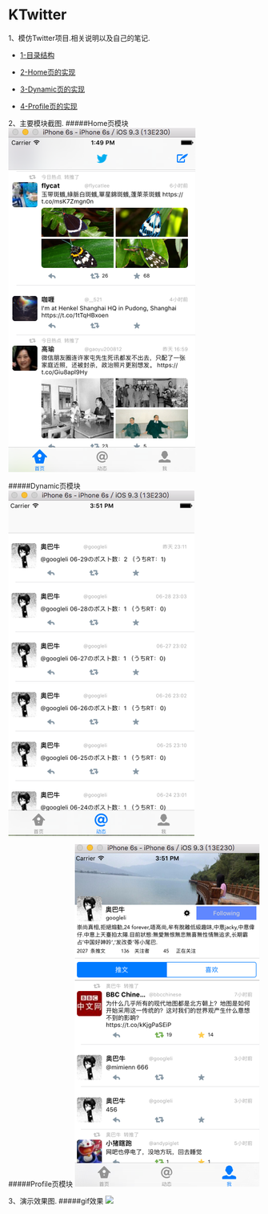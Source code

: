 # KTwitter

1、模仿Twitter项目.相关说明以及自己的笔记.

- [1-目录结构](https://github.com/kasfori/KTwitter/blob/master/demo%E8%AF%B4%E6%98%8E%E6%96%87%E6%A1%A3/1-%E7%9B%AE%E5%BD%95%E7%BB%93%E6%9E%84.md)

- [2-Home页的实现](https://github.com/kasfori/KTwitter/blob/master/demo%E8%AF%B4%E6%98%8E%E6%96%87%E6%A1%A3/2-Home%E9%A1%B5%E7%9A%84%E5%AE%9E%E7%8E%B0.md)

- [3-Dynamic页的实现](https://github.com/kasfori/KTwitter/blob/master/demo%E8%AF%B4%E6%98%8E%E6%96%87%E6%A1%A3/3-Dynamic%E9%A1%B5%E7%9A%84%E5%AE%9E%E7%8E%B0.md)

- [4-Profile页的实现](https://github.com/kasfori/KTwitter/blob/master/demo%E8%AF%B4%E6%98%8E%E6%96%87%E6%A1%A3/4-Profile%E9%A1%B5%E7%9A%84%E5%AE%9E%E7%8E%B0.md)

2、主要模块截图.
#####Home页模块
![](https://raw.githubusercontent.com/kasfori/KTwitter/master/demo%E7%9B%B8%E5%85%B3%E6%88%AA%E5%9B%BE/Home%E9%A1%B5%E7%9A%84%E5%AE%9E%E7%8E%B0.png)

#####Dynamic页模块
![](https://raw.githubusercontent.com/kasfori/KTwitter/master/demo%E7%9B%B8%E5%85%B3%E6%88%AA%E5%9B%BE/Dynamic%E9%A1%B5%E7%9A%84%E5%AE%9E%E7%8E%B0.png)

#####Profile页模块
![](https://raw.githubusercontent.com/kasfori/KTwitter/master/demo%E7%9B%B8%E5%85%B3%E6%88%AA%E5%9B%BE/Profile%E9%A1%B5%E7%9A%84%E5%AE%9E%E7%8E%B0.png)


3、演示效果图.
#####gif效果
![](https://raw.githubusercontent.com/kasfori/KTwitter/master/demo%E7%9B%B8%E5%85%B3%E6%88%AA%E5%9B%BE/demo.gif)
